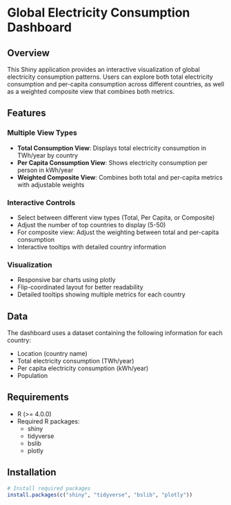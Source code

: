 # Global Electricity Consumption Dashboard

## Overview
This Shiny application provides an interactive visualization of global electricity consumption patterns. Users can explore both total electricity consumption and per-capita consumption across different countries, as well as a weighted composite view that combines both metrics.

## Features

### Multiple View Types
- **Total Consumption View**: Displays total electricity consumption in TWh/year by country
- **Per Capita Consumption View**: Shows electricity consumption per person in kWh/year
- **Weighted Composite View**: Combines both total and per-capita metrics with adjustable weights

### Interactive Controls
- Select between different view types (Total, Per Capita, or Composite)
- Adjust the number of top countries to display (5-50)
- For composite view: Adjust the weighting between total and per-capita consumption
- Interactive tooltips with detailed country information

### Visualization
- Responsive bar charts using plotly
- Flip-coordinated layout for better readability
- Detailed tooltips showing multiple metrics for each country

## Data
The dashboard uses a dataset containing the following information for each country:
- Location (country name)
- Total electricity consumption (TWh/year)
- Per capita electricity consumption (kWh/year)
- Population

## Requirements
- R (>= 4.0.0)
- Required R packages:
  - shiny
  - tidyverse
  - bslib
  - plotly

## Installation

```r
# Install required packages
install.packages(c("shiny", "tidyverse", "bslib", "plotly"))



